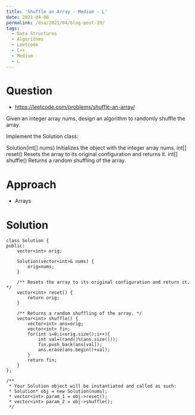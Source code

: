 ```yaml
---
title: 'Shuffle an Array - Medium - L'
date: 2021-04-08
permalink: /dsa/2021/04/blog-post-19/
tags:
  - Data Structures
  - Algorithms
  - Leetcode
  - C++
  - Medium
  - L
---
```


# Question

- https://leetcode.com/problems/shuffle-an-array/

Given an integer array nums, design an algorithm to randomly shuffle the array.

Implement the Solution class:

Solution(int[] nums) Initializes the object with the integer array nums.
int[] reset() Resets the array to its original configuration and returns it.
int[] shuffle() Returns a random shuffling of the array.

# Approach

- Arrays

# Solution
```
class Solution {
public:
    vector<int> orig;
    
    Solution(vector<int>& nums) {
        orig=nums;
    }
    
    /** Resets the array to its original configuration and return it. */
    vector<int> reset() {
        return orig;
    }
    
    /** Returns a random shuffling of the array. */
    vector<int> shuffle() {
        vector<int> ans=orig;
        vector<int> fin;
        for(int i=0;i<orig.size();i++){
            int val=(rand()%(ans.size()));
            fin.push_back(ans[val]);
            ans.erase(ans.begin()+val);
        }
        return fin;
    }
};

/**
 * Your Solution object will be instantiated and called as such:
 * Solution* obj = new Solution(nums);
 * vector<int> param_1 = obj->reset();
 * vector<int> param_2 = obj->shuffle();
 */